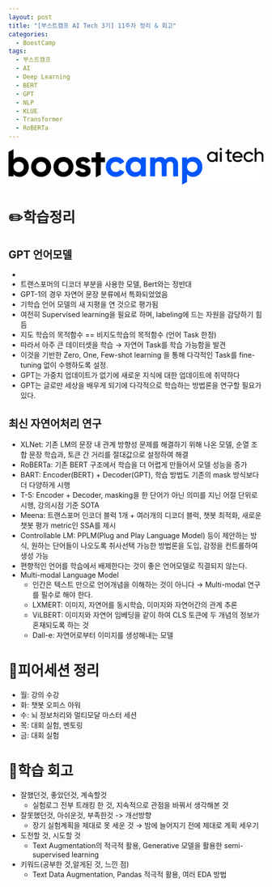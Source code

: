 ```yaml
---
layout: post
title: "[부스트캠프 AI Tech 3기] 11주차 정리 & 회고"
categories:
  - BoostCamp
tags:
  - 부스트캠프
  - AI
  - Deep Learning
  - BERT
  - GPT
  - NLP
  - KLUE
  - Transformer
  - RoBERTa
---
```

![Untitled](/assets/img/AITech로고.png)

# ✏️학습정리

## GPT 언어모델

- 
- 트랜스포머의 디코더 부분을 사용한 모델, Bert와는 정반대
- GPT-1의 경우 자연어 문장 분류에서 특화되었었음
- 기학습 언어 모델의 새 지평을 연 것으로 평가됨
- 여전히 Supervised learning을 필요로 하며, labeling에 드는 자원을 감당하기 힘듬
- 지도 학습의 목적함수 == 비지도학습의 목적함수 (언어 Task 한정)
- 따라서 아주 큰 데이터셋을 학습 → 자연어 Task를 학습 가능함을 발견
- 이것을 기반한 Zero, One, Few-shot learning 을 통해 다각적인 Task를 fine-tuning 없이 수행하도록 설정.
- GPT는 가중치 업데이트가 없기에 새로운 지식에 대한 업데이트에 취약하다
- GPT는 글로만 세상을 배우게 되기에 다각적으로 학습하는 방법론을 연구할 필요가 있다.

## 최신 자연어처리 연구

- XLNet: 기존 LM의 문장 내 관계 방향성 문제를 해결하기 위해 나온 모델, 순열 조합 문장 학습과, 토큰 간 거리를 절대값으로 설정하여 해결
- RoBERTa: 기존 BERT 구조에서 학습을 더 어렵게 만들어서 모델 성능을 증가
- BART: Encoder(BERT) + Decoder(GPT), 학습 방법도 기존의 mask 방식보다 더 다양하게 시행
- T-5: Encoder + Decoder, masking을 한 단어가 아닌 의미를 지닌 어절 단위로 시행, 강의시점 기준 SOTA
- Meena: 트랜스포머 인코더 블럭 1개 + 여러개의 디코더 블럭, 챗봇 최적화, 새로운 챗봇 평가 metric인 SSA를 제시
- Controllable LM: PPLM(Plug and Play Language Model) 등이 제안하는 방식, 원하는 단어들이 나오도록 취사선택 가능한 방법론을 도입, 감정을 컨트롤하여 생성 가능
- 편향적인 언어를 학습에서 배제한다는 것이 좋은 언어모델로 직결되지 않는다.
- Multi-modal Language Model
    - 인간은 텍스트 만으로 언어개념을 이해하는 것이 아니다 → Multi-modal 연구를 필수로 해야 한다.
    - LXMERT: 이미지, 자연어를 동시학습, 이미지와 자연어간의 관계 추론
    - ViLBERT: 이미지와 자연어 임베딩을 같이 하여 CLS 토큰에 두 개념의 정보가 혼재되도록 하는 것
    - Dall-e: 자연어로부터 이미지를 생성해내는 모델

# 📄피어세션 정리

- 월: 강의 수강
- 화: 챗봇 오피스 아워
- 수: 뇌 정보처리와 멀티모달 마스터 세션
- 목: 대회 실험, 멘토링
- 금: 대회 실험

# 🤔학습 회고

- 잘했던것, 좋았던것, 계속할것
    - 실험로그 전부 트래킹 한 것, 지속적으로 관점을 바꿔서 생각해본 것
- 잘못했던것, 아쉬운것, 부족한것 -> 개선방향
    - 장기 실험계획을 제대로 못 세운 것 → 밤에 늘어지기 전에 제대로 계획 세우기
- 도전할 것, 시도할 것
    - Text Augmentation의 적극적 활용, Generative 모델을 활용한 semi-supervised learning
- 키워드(공부한 것,알게된 것, 느낀 점)
    - Text Data Augmentation, Pandas 적극적 활용, 여러 EDA 방법